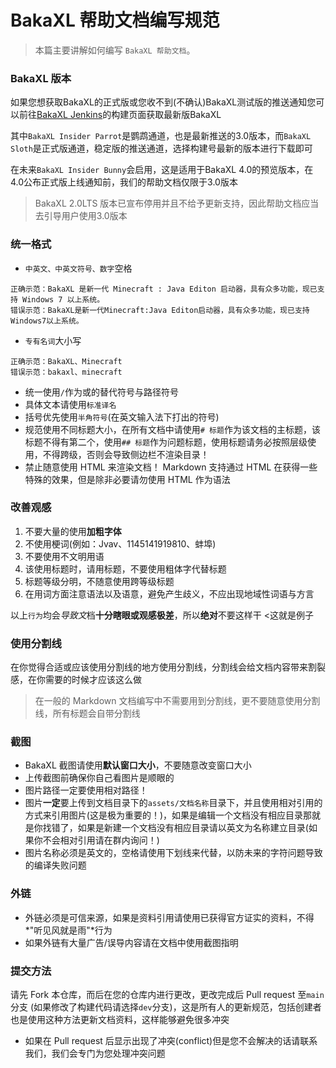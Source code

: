 # BakaXL 帮助文档编写规范

> 本篇主要讲解如何编写 `BakaXL 帮助文档`。

### BakaXL 版本

如果您想获取BakaXL的正式版或您收不到(不确认)BakaXL测试版的推送通知您可以前往[BakaXL Jenkins](http://jk-insider.bakaxl.com:8888/)的构建页面获取最新版BakaXL

其中`BakaXL Insider Parrot`是鹦鹉通道，也是最新推送的3.0版本，而`BakaXL Sloth`是正式版通道，稳定版的推送通道，选择构建号最新的版本进行下载即可

在未来`BakaXL Insider Bunny`会启用，这是适用于BakaXL 4.0的预览版本，在4.0公布正式版上线通知前，我们的帮助文档仅限于3.0版本

> BakaXL 2.0LTS 版本已宣布停用并且不给予更新支持，因此帮助文档应当去引导用户使用3.0版本

### 统一格式

- `中英文、中英文符号、数字`空格

```text
正确示范：BakaXL 是新一代 Minecraft : Java Editon 启动器，具有众多功能，现已支持 Windows 7 以上系统。
错误示范：BakaXL是新一代Minecraft:Java Editon启动器，具有众多功能，现已支持Windows7以上系统。
```

- `专有名词`大小写

```text
正确示范：BakaXL、Minecraft
错误示范：bakaxl、minecraft
```

- 统一使用`/`作为或的替代符号与路径符号
- 具体文本请使用`标准译名` 
- 括号优先使用`半角符号`(在英文输入法下打出的符号)
- 规范使用不同标题大小，在所有文档中请使用`# 标题`作为该文档的主标题，该标题不得有第二个，使用`## 标题`作为问题标题，使用标题请务必按照层级使用，不得跨级，否则会导致侧边栏不渲染目录！
- 禁止随意使用 HTML 来渲染文档！ Markdown 支持通过 HTML 在获得一些特殊的效果，但是除非必要请勿使用 HTML 作为语法

### 改善观感

1. 不要大量的使用**加粗字体**
1. 不使用梗词(例如：Jvav、1145141919810、蚌埠)
1. 不要使用不文明用语
1. 该使用标题时，请用标题，不要使用粗体字代替标题
1. 标题等级分明，不随意使用跨等级标题
1. 在用词方面注意语法以及语意，避免产生歧义，不应出现地域性词语与方言

以上`行为`均会*导致文*档**十分瞎眼或观感极差**，所以**绝对**不要这样干  <这就是例子

### 使用分割线

在你觉得合适或应该使用分割线的地方使用分割线，分割线会给文档内容带来割裂感，在你需要的时候才应该这么做

> 在一般的 Markdown 文档编写中不需要用到分割线，更不要随意使用分割线，所有标题会自带分割线

### 截图

- BakaXL 截图请使用**默认窗口大小**，不要随意改变窗口大小
- 上传截图前确保你自己看图片是顺眼的
- 图片路径一定要使用相对路径！
- 图片**一定**要上传到文档目录下的`assets/文档名称`目录下，并且使用相对引用的方式来引用图片(这是极为重要的！)，如果是编辑一个文档没有相应目录那就是你找错了，如果是新建一个文档没有相应目录请以英文为名称建立目录(如果你不会相对引用请在群内询问！)
- 图片名称必须是英文的，空格请使用下划线来代替，以防未来的字符问题导致的编译失败问题

### 外链

- 外链必须是可信来源，如果是资料引用请使用已获得官方证实的资料，不得*"听见风就是雨"*行为
- 如果外链有大量广告/误导内容请在文档中使用截图指明

### 提交方法

请先 Fork 本仓库，而后在您的仓库内进行更改，更改完成后 Pull request 至`main`分支 (如果修改了构建代码请选择`dev`分支)，这是所有人的更新规范，包括创建者也是使用这种方法更新文档资料，这样能够避免很多冲突

- 如果在 Pull request 后显示出现了冲突(conflict)但是您不会解决的话请联系我们，我们会专门为您处理冲突问题
